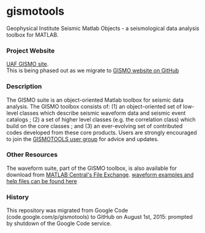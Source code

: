 # gismotools
Geophysical Institute Seismic Matlab Objects - a seismological data analysis toolbox for MATLAB. 

<h3>Project Website</h3>
<a href="http://www.giseis.alaska.edu/Seis/EQ/tools/GISMO/">UAF GISMO site</a>. 
<br/>This is being phased out as we migrate to <a href="http://giseislab.github.io/gismotools/">GISMO website on GitHub</a>

<h3>Description</h3>
The GISMO suite is an object-oriented Matlab toolbox for seismic data analysis. The GISMO toolbox consists of: (1) an object-oriented set of low-level classes which describe seismic waveform data and seismic event catalogs ; (2) a set of higher level classes (e.g. the correlation class) which build on the core classes ; and (3) an ever-evolving set of contributed codes developed from these core products. Users are strongly encouraged to join the <a href="http://groups.google.com/group/gismotools/">GISMOTOOLS user group</a> for advice and updates.

<h3>Other Resources</h3>
The waveform suite, part of the GISMO toolbox, is also available for download from <a href="http://www.mathworks.com/matlabcentral/fileexchange/authors/53809">MATLAB Central's File Exchange</a>. <a href="http://kiska.giseis.alaska.edu/Input/celso/matlabweb/waveform_suite/waveform.html">waveform examples and help files can be found here</a>

<h3>History</h3>
This repository was migrated from Google Code (code.google.com/p/gismotools) to GitHub on August 1st, 2015: prompted by shutdown of the Google Code service.
